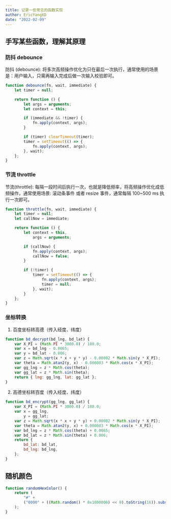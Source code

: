 ```yaml
---
title: 记录一些常见的函数实现
author: EricYangXD
date: "2022-02-09"
---
```


## 手写某些函数，理解其原理

### 防抖 debounce

防抖 (debounce): 将多次高频操作优化为只在最后一次执行，通常使用的场景是：用户输入，只需再输入完成后做一次输入校验即可。

```js
function debounce(fn, wait, immediate) {
	let timer = null;

	return function () {
		let args = arguments;
		let context = this;

		if (immediate && !timer) {
			fn.apply(context, args);
		}

		if (timer) clearTimeout(timer);
		timer = setTimeout(() => {
			fn.apply(context, args);
		}, wait);
	};
}
```

### 节流 throttle

节流(throttle): 每隔一段时间后执行一次，也就是降低频率，将高频操作优化成低频操作，通常使用场景: 滚动条事件 或者 resize 事件，通常每隔 100~500 ms 执行一次即可。

```js
function throttle(fn, wait, immediate) {
	let timer = null;
	let callNow = immediate;

	return function () {
		let context = this,
			args = arguments;

		if (callNow) {
			fn.apply(context, args);
			callNow = false;
		}

		if (!timer) {
			timer = setTimeout(() => {
				fn.apply(context, args);
				timer = null;
			}, wait);
		}
	};
}
```

### 坐标转换

1. 百度坐标转高德（传入经度、纬度）

```js
function bd_decrypt(bd_lng, bd_lat) {
	var X_PI = (Math.PI * 3000.0) / 180.0;
	var x = bd_lng - 0.0065;
	var y = bd_lat - 0.006;
	var z = Math.sqrt(x * x + y * y) - 0.00002 * Math.sin(y * X_PI);
	var theta = Math.atan2(y, x) - 0.000003 * Math.cos(x * X_PI);
	var gg_lng = z * Math.cos(theta);
	var gg_lat = z * Math.sin(theta);
	return { lng: gg_lng, lat: gg_lat };
}
```

2. 高德坐标转百度（传入经度、纬度）

```js
function bd_encrypt(gg_lng, gg_lat) {
	var X_PI = (Math.PI * 3000.0) / 180.0;
	var x = gg_lng,
		y = gg_lat;
	var z = Math.sqrt(x * x + y * y) + 0.00002 * Math.sin(y * X_PI);
	var theta = Math.atan2(y, x) + 0.000003 * Math.cos(x * X_PI);
	var bd_lng = z * Math.cos(theta) + 0.0065;
	var bd_lat = z * Math.sin(theta) + 0.006;
	return {
		bd_lat: bd_lat,
		bd_lng: bd_lng,
	};
}
```

## 随机颜色

```js
function randomHexColor() {
	return (
		"#" +
		("0000" + ((Math.random() * 0x1000000) << 0).toString(16)).substr(-6)
	);
}
```
